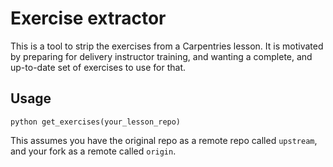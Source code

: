 # Exercise extractor
This is a tool to strip the exercises from a Carpentries lesson.
It is motivated by preparing for delivery instructor training,
and wanting a complete, and up-to-date set of exercises to use for that.

## Usage
`python get_exercises(your_lesson_repo)`

This assumes you have the original repo as a remote repo called `upstream`,
and your fork as a remote called `origin`.
